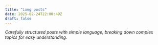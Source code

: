```yaml
---
title: "Long posts"
date: 2025-02-24T22:00:49Z
draft: false
---
```


_Carefully structured posts with simple language, breaking down complex topics for easy understanding._